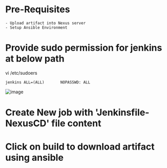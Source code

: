 # Pre-Requisites
    - Upload artifact into Nexus server
    - Setup Ansible Environment
# Provide sudo permission for jenkins at below path
  vi /etc/sudoers
  
    jenkins ALL=(ALL)       NOPASSWD: ALL
  ![image](https://user-images.githubusercontent.com/58024415/100513792-d5b18080-3195-11eb-9703-ad3f28479b22.png)
# Create New job with 'Jenkinsfile-NexusCD' file content
# Click on build to download artifact using ansible   
